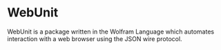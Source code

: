 # WebUnit 

WebUnit is a package written in the Wolfram Language which automates interaction with a web browser using the JSON wire protocol.


